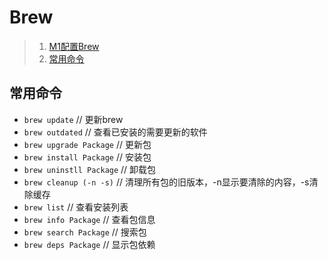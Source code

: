 # Brew
>1. [M1配置Brew](https://zhuanlan.zhihu.com/p/372576355 "brew")
>2. [常用命令](https://blog.csdn.net/ace15824843202/article/details/115347348 "brew")

## 常用命令
+ `brew update`	// 更新brew
+ `brew outdated`	// 查看已安装的需要更新的软件
+ `brew upgrade Package`	// 更新包
+ `brew install Package`	// 安装包
+ `brew uninstll Package`	// 卸载包
+ `brew cleanup (-n -s)`	// 清理所有包的旧版本，-n显示要清除的内容，-s清除缓存
+ `brew list`	// 查看安装列表
+ `brew info Package`	// 查看包信息
+ `brew search Package`	// 搜索包
+ `brew deps Package`	// 显示包依赖